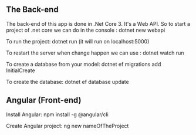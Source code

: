 ## The Back-end

The back-end of this app is done in .Net Core 3. It's a Web API.
So to start a project of .net core we can do in the console :
dotnet new webapi

To run the project:
dotnet run (it will run on localhost:5000)

To restart the server when change happen we can use :
dotnet watch run

To create a database from your model:
dotnet ef migrations add InitialCreate

To create the database:
dotnet ef database update

## Angular (Front-end)

Install Angular:
npm install -g @angular/cli

Create Angular project:
ng new nameOfTheProject